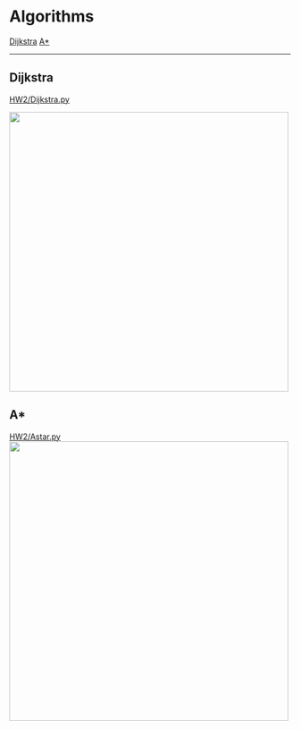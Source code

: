 # Algorithms
[Dijkstra](#Dijkstra)
[A*](#A*)

---

## Dijkstra
[HW2/Dijkstra.py](https://github.com/nosv1/seagraves_unmanned_systems/blob/main/HW2/Dijkstra.py)

<img src="https://github.com/nosv1/seagraves_unmanned_systems/blob/main/HW2/dijkstra_animation.gif?raw=true" width="500" height="500" />

## A*
[HW2/Astar.py](https://github.com/nosv1/seagraves_unmanned_systems/blob/main/HW3/AStar.py)
<img src="https://github.com/nosv1/seagraves_unmanned_systems/blob/main/HW3/astar_animation.gif?raw=true" width="500" height="500" />